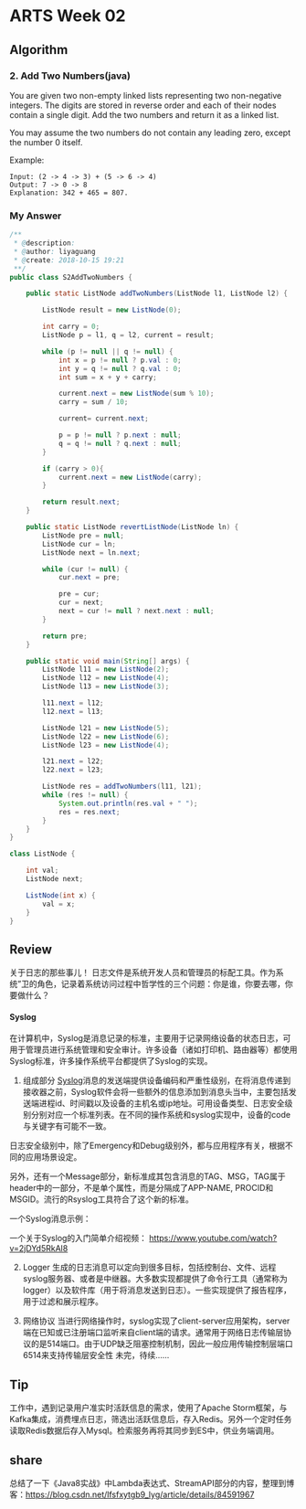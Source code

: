 # ARTS Week 02
## Algorithm
### 2. Add Two Numbers(java)
You are given two non-empty linked lists representing two non-negative integers. The digits are stored in reverse order and each of their nodes contain a single digit. Add the two numbers and return it as a linked list.

You may assume the two numbers do not contain any leading zero, except the number 0 itself.

Example:
```
Input: (2 -> 4 -> 3) + (5 -> 6 -> 4)
Output: 7 -> 0 -> 8
Explanation: 342 + 465 = 807.
```
### My Answer
``` java
/**
 * @description:
 * @author: liyaguang
 * @create: 2018-10-15 19:21
 **/
public class S2AddTwoNumbers {

    public static ListNode addTwoNumbers(ListNode l1, ListNode l2) {

        ListNode result = new ListNode(0);

        int carry = 0;
        ListNode p = l1, q = l2, current = result;

        while (p != null || q != null) {
            int x = p != null ? p.val : 0;
            int y = q != null ? q.val : 0;
            int sum = x + y + carry;

            current.next = new ListNode(sum % 10);
            carry = sum / 10;

            current= current.next;

            p = p != null ? p.next : null;
            q = q != null ? q.next : null;
        }

        if (carry > 0){
            current.next = new ListNode(carry);
        }

        return result.next;
    }

    public static ListNode revertListNode(ListNode ln) {
        ListNode pre = null;
        ListNode cur = ln;
        ListNode next = ln.next;

        while (cur != null) {
            cur.next = pre;

            pre = cur;
            cur = next;
            next = cur != null ? next.next : null;
        }

        return pre;
    }

    public static void main(String[] args) {
        ListNode l11 = new ListNode(2);
        ListNode l12 = new ListNode(4);
        ListNode l13 = new ListNode(3);

        l11.next = l12;
        l12.next = l13;

        ListNode l21 = new ListNode(5);
        ListNode l22 = new ListNode(6);
        ListNode l23 = new ListNode(4);

        l21.next = l22;
        l22.next = l23;

        ListNode res = addTwoNumbers(l11, l21);
        while (res != null) {
            System.out.println(res.val + " ");
            res = res.next;
        }
    }
}

class ListNode {

    int val;
    ListNode next;

    ListNode(int x) {
        val = x;
    }
}
```

## Review

关于日志的那些事儿！
日志文件是系统开发人员和管理员的标配工具。作为系统”卫的角色，记录着系统访问过程中哲学性的三个问题：你是谁，你要去哪，你要做什么？

#### Syslog
在计算机中，Syslog是消息记录的标准，主要用于记录网络设备的状态日志，可用于管理员进行系统管理和安全审计。许多设备（诸如打印机、路由器等）都使用Syslog标准，许多操作系统平台都提供了Syslog的实现。

1. 组成部分
[Syslog](https://en.wikipedia.org/wiki/Syslog)消息的发送端提供设备编码和严重性级别，在将消息传递到接收器之前，Syslog软件会将一些额外的信息添加到消息头当中，主要包括发送端进程id、时间戳以及设备的主机名或ip地址。可用设备类型、日志安全级别分别对应一个标准列表。在不同的操作系统和syslog实现中，设备的code与关键字有可能不一致。

日志安全级别中，除了Emergency和Debug级别外，都与应用程序有关，根据不同的应用场景设定。

另外，还有一个Message部分，新标准成其包含消息的TAG、MSG，TAG属于header中的一部分，不是单个属性，而是分隔成了APP-NAME, PROCID和MSGID。流行的Rsyslog工具符合了这个新的标准。

一个Syslog消息示例：

一个关于Syslog的入门简单介绍视频：
   https://www.youtube.com/watch?v=2jDYd5RkAl8

2. Logger
生成的日志消息可以定向到很多目标，包括控制台、文件、远程syslog服务器、或者是中继器。大多数实现都提供了命令行工具（通常称为logger）以及软件库（用于将消息发送到日志）。一些实现提供了报告程序，用于过滤和展示程序。

3. 网络协议
当进行网络操作时，syslog实现了client-server应用架构，server端在已知或已注册端口监听来自client端的请求。通常用于网络日志传输层协议的是514端口。由于UDP缺乏阻塞控制机制，因此一般应用传输控制层端口6514来支持传输层安全性
未完，待续……

## Tip
工作中，遇到记录用户准实时活跃信息的需求，使用了Apache Storm框架，与Kafka集成，消费埋点日志，筛选出活跃信息后，存入Redis。另外一个定时任务读取Redis数据后存入Mysql。检索服务再将其同步到ES中，供业务端调用。

## share
总结了一下《Java8实战》中Lambda表达式、StreamAPI部分的内容，整理到博客：https://blog.csdn.net/lfsfxytgb9_lyg/article/details/84591967
